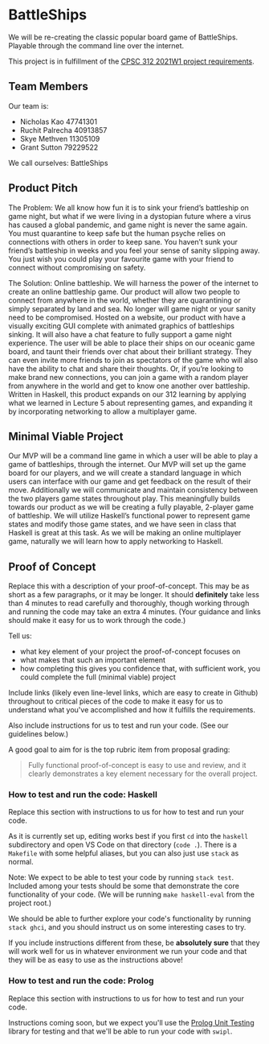 # BattleShips


We will be re-creating the classic popular board game of BattleShips. Playable through the command line
over the internet.

This project is in fulfillment of the [CPSC 312 2021W1 project requirements](https://steven-wolfman.github.io/cpsc-312-website/project.html).

## Team Members

Our team is:

+ Nicholas Kao 47741301
+ Ruchit Palrecha 40913857
+ Skye Methven 11305109
+ Grant Sutton 79229522

We call ourselves: BattleShips

## Product Pitch

The Problem: We all know how fun it is to sink your friend’s battleship on game night, but what if we were living in a dystopian future where a virus has caused a global pandemic, and game night is never the same again. You must quarantine to keep safe but the human psyche relies on connections with others in order to keep sane. You haven’t sunk your friend’s battleship in weeks and you feel your sense of sanity slipping away. You just wish you could play your favourite game with your friend to connect without compromising on safety.

The Solution: Online battleship. We will harness the power of the internet to create an online battleship game. Our product will allow two people to connect from anywhere in the world, whether they are quarantining or simply separated by land and sea. No longer will game night or your sanity need to be compromised. Hosted on a website, our product with have a visually exciting GUI complete with animated graphics of battleships sinking. It will also have a chat feature to fully support a game night experience. The user will be able to place their ships on our oceanic game board, and taunt their friends over chat about their brilliant strategy. They can even invite more friends to join as spectators of the game who will also have the ability to chat and share their thoughts. Or, if you’re looking to make brand new connections, you can join a game with a random player from anywhere in the world and get to know one another over battleship. Written in Haskell, this product expands on our 312 learning by applying what we learned in Lecture 5 about representing games, and expanding it by incorporating networking to allow a multiplayer game. 

## Minimal Viable Project

Our MVP will be a command line game in which a user will be able to play a game of battleships, through the internet. Our MVP will set up the game board for our players, and we will create a standard language in which users can interface with our game and get feedback on the result of their move. Additionally we will communicate and maintain consistency between the two players game states throughout play. This meaningfully builds towards our product as we will be creating a fully playable, 2-player game of battleship. We will utilize Haskell’s functional power to represent game states and modify those game states, and we have seen in class that Haskell is great at this task. As we will be making an online multiplayer game, naturally we will learn how to apply networking to Haskell. 

## Proof of Concept

Replace this with a description of your proof-of-concept. This may be as short as a few paragraphs, or it may be longer.
It should **definitely** take less than 4 minutes to read carefully and thoroughly, though working through and running the
code may take an extra 4 minutes. (Your guidance and links should make it easy for us to work through the code.)

Tell us:

+ what key element of your project the proof-of-concept focuses on
+ what makes that such an important element
+ how completing this gives you confidence that, with sufficient work, you could complete the full (minimal viable) project


Include links (likely even line-level links, which are easy to create in Github) throughout to critical pieces of
the code to make it easy for us to understand what you've accomplished and how it fulfills the requirements.

Also include instructions for us to test and run your code. (See our guidelines below.)

A good goal to aim for is the top rubric item from proposal grading:

> Fully functional proof-of-concept is easy to use and review, and it clearly demonstrates a key element necessary for the overall project.



### How to test and run the code: Haskell

Replace this section with instructions to us for how to test and run your code.

As it is currently set up, editing works best if you first `cd` into the `haskell` subdirectory and open VS Code on that directory (`code .`). There is a `Makefile` with some helpful aliases, but you can also just use `stack` as normal.

Note: We expect to be able to test your code by running `stack test`. Included among your tests should be some that demonstrate the core functionality of your code. (We will be running `make haskell-eval` from the project root.)

We should be able to further explore your code's functionality by running `stack ghci`, and you should instruct us on some interesting cases to try.

If you include instructions different from these, be **absolutely sure** that they will work well for us in whatever environment we run your code and that they will be as easy to use as the instructions above!

### How to test and run the code: Prolog

Replace this section with instructions to us for how to test and run your code.

Instructions coming soon, but we expect you'll use the [Prolog Unit Testing](https://www.swi-prolog.org/pldoc/doc_for?object=section(%27packages/plunit.html%27)) library for testing and that we'll be able to run your code with `swipl`.


